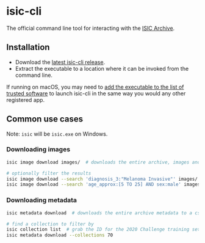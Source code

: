 # isic-cli

The official command line tool for interacting with the [ISIC Archive](https://isic-archive.com).

## Installation
- Download the [latest isic-cli release](https://github.com/ImageMarkup/isic-cli/releases/latest).
- Extract the executable to a location where it can be invoked from the command line.

If running on macOS, you may need to [add the executable to the list of trusted software](https://support.apple.com/guide/mac-help/apple-cant-check-app-for-malicious-software-mchleab3a043/mac) to launch isic-cli in the same way you would any other registered app.

## Common use cases

Note: `isic` will be `isic.exe` on Windows.

### Downloading images

``` sh
isic image download images/  # downloads the entire archive, images and metadata, to images/

# optionally filter the results
isic image download --search 'diagnosis_3:"Melanoma Invasive"' images/
isic image download --search 'age_approx:[5 TO 25] AND sex:male' images/
```


### Downloading metadata

``` sh
isic metadata download  # downloads the entire archive metadata to a csv

# find a collection to filter by
isic collection list  # grab the ID for the 2020 Challenge training set (70)
isic metadata download --collections 70
```
